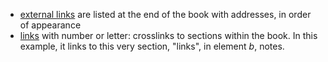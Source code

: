 - [external links](/) are listed at the end of the book with addresses, in order of appearance
- [links](/front/notes#links) with number or letter: crosslinks to sections within the book. In this example, it links to this very section, "links", in element _b_, notes.


